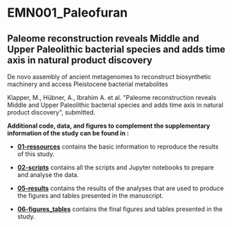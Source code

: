 # EMN001_Paleofuran

##  Paleome reconstruction reveals Middle and Upper Paleolithic bacterial species and adds time axis in natural product discovery

De novo assembly of ancient metagenomes to reconstruct biosynthetic machinery and access Pleistocene bacterial metabolites

Klapper, M., Hübner, A., Ibrahim A. et al. "Paleome reconstruction reveals Middle and Upper Paleolithic bacterial species and adds time axis in natural product discovery", submitted.

**Additional code, data, and figures to complement the supplementary information of the study can be found in :**

- [**01-ressources**](https://raw.githubusercontent.com/paleobiotechnology/EMN001_Paleofuran/main/01-resources/README.md?token=GHSAT0AAAAAABUTSYFCGXDKIH6K7KKXMHYGY2X2KTQ) contains the basic information to reproduce the results of this study.

 - [**02-scripts**](https://raw.githubusercontent.com/paleobiotechnology/EMN001_Paleofuran/main/02-scripts/README.md?token=GHSAT0AAAAAABUTSYFDHEFNYWPEVURDWMBOY2X2JEA) contains all the scripts and Jupyter notebooks to prepare and analyse the data.

 - [**05-results**](https://raw.githubusercontent.com/paleobiotechnology/EMN001_Paleofuran/main/05-results/README.md?token=GHSAT0AAAAAABUTSYFCX3AJD55ZRVSGBZOEY2X2LEA) contains the results of the analyses that are used to produce the figures and tables presented in the manuscript. 

 - [**06-figures_tables**](https://raw.githubusercontent.com/paleobiotechnology/EMN001_Paleofuran/main/06-figures_tables/README.md?token=GHSAT0AAAAAABUTSYFDNTTEZVRNFVB6QGVGY2X2LSA) contains the final figures and tables presented in the study. 

